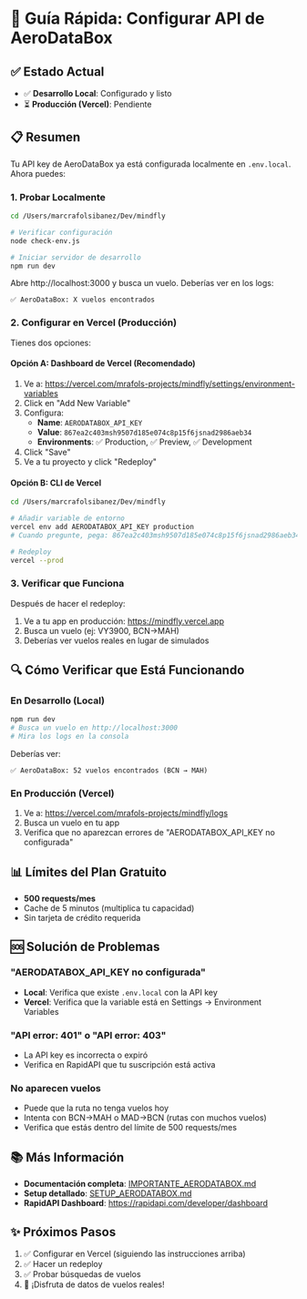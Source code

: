 # 🚀 Guía Rápida: Configurar API de AeroDataBox

## ✅ Estado Actual

- ✅ **Desarrollo Local**: Configurado y listo
- ⏳ **Producción (Vercel)**: Pendiente

## 📋 Resumen

Tu API key de AeroDataBox ya está configurada localmente en `.env.local`. Ahora puedes:

### 1. Probar Localmente

```bash
cd /Users/marcrafolsibanez/Dev/mindfly

# Verificar configuración
node check-env.js

# Iniciar servidor de desarrollo
npm run dev
```

Abre http://localhost:3000 y busca un vuelo. Deberías ver en los logs:
```
✅ AeroDataBox: X vuelos encontrados
```

### 2. Configurar en Vercel (Producción)

Tienes dos opciones:

#### Opción A: Dashboard de Vercel (Recomendado)

1. Ve a: https://vercel.com/mrafols-projects/mindfly/settings/environment-variables
2. Click en "Add New Variable"
3. Configura:
   - **Name**: `AERODATABOX_API_KEY`
   - **Value**: `867ea2c403msh9507d185e074c8p15f6jsnad2986aeb34`
   - **Environments**: ✅ Production, ✅ Preview, ✅ Development
4. Click "Save"
5. Ve a tu proyecto y click "Redeploy"

#### Opción B: CLI de Vercel

```bash
cd /Users/marcrafolsibanez/Dev/mindfly

# Añadir variable de entorno
vercel env add AERODATABOX_API_KEY production
# Cuando pregunte, pega: 867ea2c403msh9507d185e074c8p15f6jsnad2986aeb34

# Redeploy
vercel --prod
```

### 3. Verificar que Funciona

Después de hacer el redeploy:

1. Ve a tu app en producción: https://mindfly.vercel.app
2. Busca un vuelo (ej: VY3900, BCN→MAH)
3. Deberías ver vuelos reales en lugar de simulados

## 🔍 Cómo Verificar que Está Funcionando

### En Desarrollo (Local)
```bash
npm run dev
# Busca un vuelo en http://localhost:3000
# Mira los logs en la consola
```

Deberías ver:
```
✅ AeroDataBox: 52 vuelos encontrados (BCN → MAH)
```

### En Producción (Vercel)
1. Ve a: https://vercel.com/mrafols-projects/mindfly/logs
2. Busca un vuelo en tu app
3. Verifica que no aparezcan errores de "AERODATABOX_API_KEY no configurada"

## 📊 Límites del Plan Gratuito

- **500 requests/mes**
- Cache de 5 minutos (multiplica tu capacidad)
- Sin tarjeta de crédito requerida

## 🆘 Solución de Problemas

### "AERODATABOX_API_KEY no configurada"
- **Local**: Verifica que existe `.env.local` con la API key
- **Vercel**: Verifica que la variable está en Settings → Environment Variables

### "API error: 401" o "API error: 403"
- La API key es incorrecta o expiró
- Verifica en RapidAPI que tu suscripción está activa

### No aparecen vuelos
- Puede que la ruta no tenga vuelos hoy
- Intenta con BCN→MAH o MAD→BCN (rutas con muchos vuelos)
- Verifica que estás dentro del límite de 500 requests/mes

## 📚 Más Información

- **Documentación completa**: [IMPORTANTE_AERODATABOX.md](IMPORTANTE_AERODATABOX.md)
- **Setup detallado**: [SETUP_AERODATABOX.md](SETUP_AERODATABOX.md)
- **RapidAPI Dashboard**: https://rapidapi.com/developer/dashboard

## ✨ Próximos Pasos

1. ✅ Configurar en Vercel (siguiendo las instrucciones arriba)
2. ✅ Hacer un redeploy
3. ✅ Probar búsquedas de vuelos
4. 🎉 ¡Disfruta de datos de vuelos reales!

